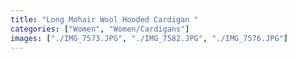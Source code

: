 ```yaml
---
title: "Long Mohair Wool Hooded Cardigan "
categories: ["Women", "Women/Cardigans"]
images: ["./IMG_7573.JPG", "./IMG_7582.JPG", "./IMG_7576.JPG"]
---
```

